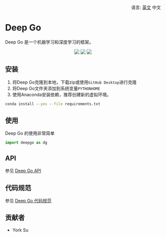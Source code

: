 <div align='right'>
  语言:
  <a title="英文" href="../../README.md">英文</a>
  中文
</div>

# Deep Go

Deep Go 是一个机器学习和深度学习的框架。

<p align='center'>
<a href="docs/more.md"><img src="https://img.shields.io/badge/version-1.0.0a-yellow.svg"></a>
<a href="docs/more.md"><img src="https://img.shields.io/badge/TensorFlow-=2.1.0-green.svg"></a>
<a href="docs/more.md"><img src="https://img.shields.io/badge/License-Apache--2.0-green.svg"></a>
</p>

## 安装

1. 将Deep Go克隆到本地，下载zip或使用`GitHub Desktop`进行克隆
2. 将Deep Go文件夹添加到系统变量`PYTHONHOME`
3. 使用Anaconda安装依赖，推荐创建新的虚拟环境。

```cmd
conda install --yes --file requirements.txt
```

## 使用

Deep Go 的使用非常简单

```python
import deepgo as dg
```

## API

参见 [Deep Go API](docs/api/README.md)

## 代码规范

参见 [Deep Go 代码规范](docs/CodeStandard.md)

## 贡献者

* York Su
